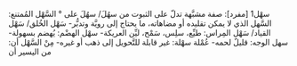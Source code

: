 ‌سهْل1 [مفرد]: صفة مشبَّهة تدلّ على الثبوت من ‌سهُلَ/ ‌سهُلَ على ° السَّهْل المُمتنع: السَّهل الذي لا يمكن تقليده أو مضاهاته، ما يحتاج إلى رويَّة وتدبُّر- ‌سَهْل الخُلق/ ‌سَهْل القياد/ ‌سَهْل المِراس: طيِّع، سلِس، سَمْح، ليِّن العريكة- ‌سهْل الهضْم: يُهضم بسهولة- ‌سهل الوجه: قليلٌ لحمه- عُمْلة سهْلة: غير قابلة للتَّحويل إلى ذهب أو غيره- مِنْ السَّهْل أن: من اليسير أن



